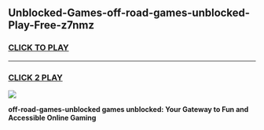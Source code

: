 
## Unblocked-Games-off-road-games-unblocked-Play-Free-z7nmz
<h3>
<a href="https://premium76.site?title=off-road-games-unblocked&ref=23A">CLICK TO PLAY</a></h3>
<hr>

<h3>
<a href="https://premium76.site?title=off-road-games-unblocked&ref=23A">CLICK 2 PLAY</a>
  
</h3>

<a href="https://premium76.site?title=off-road-games-unblocked&ref=23A"><img src="https://clearcache.store/games.png"></a>


**off-road-games-unblocked games unblocked: Your Gateway to Fun and Accessible Online Gaming**
